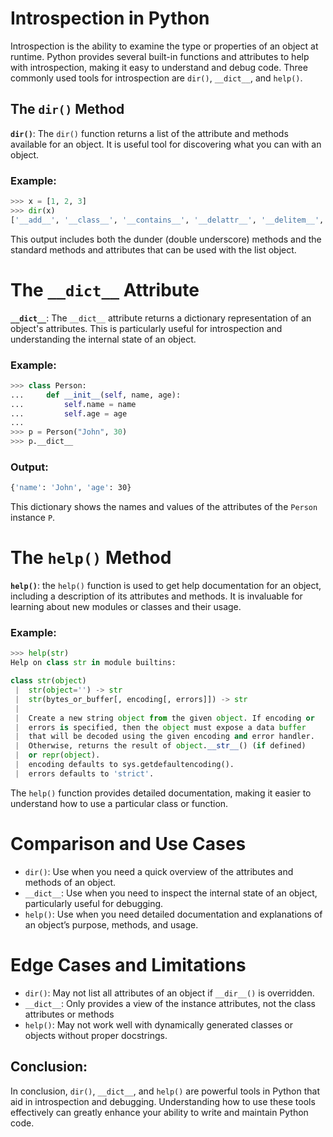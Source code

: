 # Introspection in Python
Introspection is the ability to examine the type or properties of an object at runtime. Python provides several built-in functions and attributes to help with introspection, making it easy to understand and debug code. Three commonly used tools for introspection are `dir()`, `__dict__`, and `help()`.

## The `dir()` Method
**`dir()`**: The `dir()` function returns a list of the attribute and methods available for an object. It is useful tool for discovering what you can with an object.

### Example:
```python
>>> x = [1, 2, 3]
>>> dir(x)
['__add__', '__class__', '__contains__', '__delattr__', '__delitem__', '__dir__', '__doc__', '__eq__', '__format__', '__ge__', '__getattribute__', '__getitem__', '__gt__', '__hash__', '__iadd__', '__imul__', '__init__', '__init_subclass__', '__iter__', '__le__', '__len__', '__lt__', '__mul__', '__ne__', '__new__', '__reduce__', '__reduce_ex__', '__repr__', '__reversed__', '__rmul__', '__setattr__', '__setitem__', '__sizeof__', '__str__', '__subclasshook__', 'append', 'clear', 'copy', 'count', 'extend', 'index', 'insert', 'pop', 'remove', 'reverse', 'sort']
```
This output includes both the dunder (double underscore) methods and the standard methods and attributes that can be used with the list object.

# The `__dict__` Attribute
**`__dict__`**: The `__dict__` attribute returns a dictionary representation of an object's attributes. This is particularly useful for introspection and understanding the internal state of an object.

### Example:
```python
>>> class Person:
...     def __init__(self, name, age):
...         self.name = name
...         self.age = age
...
>>> p = Person("John", 30)
>>> p.__dict__
```
### Output:
```bash
{'name': 'John', 'age': 30}
```
This dictionary shows the names and values of the attributes of the `Person` instance `P`.

# The `help()` Method
**`help()`**: the `help()`  function is used to get help documentation for an object, including a description of its attributes and methods. It is invaluable for learning about new modules or classes and their usage.

### Example:
```python
>>> help(str)
Help on class str in module builtins:

class str(object)
 |  str(object='') -> str
 |  str(bytes_or_buffer[, encoding[, errors]]) -> str
 |
 |  Create a new string object from the given object. If encoding or
 |  errors is specified, then the object must expose a data buffer
 |  that will be decoded using the given encoding and error handler.
 |  Otherwise, returns the result of object.__str__() (if defined)
 |  or repr(object).
 |  encoding defaults to sys.getdefaultencoding().
 |  errors defaults to 'strict'.
```
The `help()` function provides detailed documentation, making it easier to understand how to use a particular class or function.

# Comparison and Use Cases
- `dir()`: Use when you need a quick overview of the attributes and methods of an object.
- `__dict__`: Use when you need to inspect the internal state of an object, particularly useful for debugging.
- `help()`: Use when you need detailed documentation and explanations of an object’s purpose, methods, and usage.

# Edge Cases and Limitations
- `dir()`: May not list all attributes of an object if `__dir__()` is overridden.
- `__dict__`: Only provides a view of the instance attributes, not the class attributes or methods
- `help()`: May not work well with dynamically generated classes or objects without proper docstrings.

## Conclusion:
In conclusion, `dir()`, `__dict__`, and `help()` are powerful tools in Python that aid in introspection and debugging. Understanding how to use these tools effectively can greatly enhance your ability to write and maintain Python code.